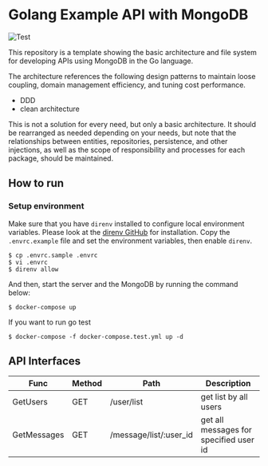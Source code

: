 # Golang Example API with MongoDB

![Test](https://github.com/cyberwo1f/go-example-api/workflows/Test/badge.svg?branch=master)

This repository is a template showing the basic architecture and file system for developing APIs using MongoDB in the Go language.

The architecture references the following design patterns to maintain loose coupling, domain management efficiency, and tuning cost performance.

- DDD
- clean architecture

This is not a solution for every need, but only a basic architecture.
It should be rearranged as needed depending on your needs, but note that the relationships between entities, repositories, persistence, and other injections, as well as the scope of responsibility and processes for each package, should be maintained.

## How to run

### Setup environment

Make sure that you have `direnv` installed to configure local environment variables. Please look at the [direnv GitHub](https://github.com/direnv/direnv#install) for installation.
Copy the `.envrc.example` file and set the environment variables, then enable `direnv`.

```console
$ cp .envrc.sample .envrc
$ vi .envrc
$ direnv allow
```

And then, start the server and the MongoDB by running the command below:

```console
$ docker-compose up
```

If you want to run go test

```console
$ docker-compose -f docker-compose.test.yml up -d
```

## API Interfaces

| Func        | Method | Path                   | Description                            |
|-------------|--------|------------------------|----------------------------------------|
| GetUsers    | GET    | /user/list             | get list by all users                  |
| GetMessages | GET    | /message/list/:user_id | get all messages for specified user id |
